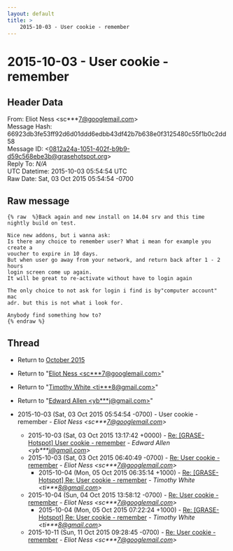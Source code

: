 ```yaml
---
layout: default
title: >
    2015-10-03 - User cookie - remember
---
```


# 2015-10-03 - User cookie - remember

## Header Data

From: Eliot Ness \<sc***7@googlemail.com\><br>
Message Hash: 66923db3fe53ff92d6d01ddd6edbb43df42b7b638e0f3125480c55f1b0c2dd58<br>
Message ID: \<0812a24a-1051-402f-b9b9-d59c568ebe3b@grasehotspot.org\><br>
Reply To: _N/A_<br>
UTC Datetime: 2015-10-03 05:54:54 UTC<br>
Raw Date: Sat, 03 Oct 2015 05:54:54 -0700<br>

## Raw message

```
{% raw  %}Back again and new install on 14.04 srv and this time nightly build on test.

Nice new addons, but i wanna ask:
Is there any choice to remember user? What i mean for example you create a 
voucher to expire in 10 days.
But when user go away from your network, and return back after 1 - 2 hours 
login screen come up again.
It will be great to re-activate without have to login again

The only choice to not ask for login i find is by"computer account" mac 
adr. but this is not what i look for.

Anybody find something how to?
{% endraw %}
```

## Thread

+ Return to [October 2015](/archive/2015/10)

+ Return to "[Eliot Ness <sc***7<span>@</span>googlemail.com>](/authors/sc___7_at_googlemail_com)"
+ Return to "[Timothy White <ti***8<span>@</span>gmail.com>](/authors/ti___8_at_gmail_com)"
+ Return to "[Edward Allen <yb***j<span>@</span>gmail.com>](/authors/yb___j_at_gmail_com)"

+ 2015-10-03 (Sat, 03 Oct 2015 05:54:54 -0700) - User cookie - remember - _Eliot Ness \<sc***7@googlemail.com\>_
  + 2015-10-03 (Sat, 03 Oct 2015 13:17:42 +0000) - [Re: [GRASE-Hotspot] User cookie - remember](/archive/2015/10/825a971b25fb3285a339de8db5813ce764893ee752d0fcef219f9616eb7b5674) - _Edward Allen \<yb***j@gmail.com\>_
  + 2015-10-03 (Sat, 03 Oct 2015 06:40:49 -0700) - [Re: User cookie - remember](/archive/2015/10/835b25c8d5337e1136226decbad0d7fad4fded44aed7772ba89d2ccc4ee97de8) - _Eliot Ness \<sc***7@googlemail.com\>_
    + 2015-10-04 (Mon, 05 Oct 2015 06:35:14 +1000) - [Re: [GRASE-Hotspot] Re: User cookie - remember](/archive/2015/10/3395fa12f2ff20a94925e0da0623ec9d3a9a297ce4f9a866a0550c50a9388d8f) - _Timothy White \<ti***8@gmail.com\>_
  + 2015-10-04 (Sun, 04 Oct 2015 13:58:12 -0700) - [Re: User cookie - remember](/archive/2015/10/46b0f270b1c972e33e225371e7c8d2b8cac879bcb1d54d8de18d2ebcf12f22f9) - _Eliot Ness \<sc***7@googlemail.com\>_
    + 2015-10-04 (Mon, 05 Oct 2015 07:22:24 +1000) - [Re: [GRASE-Hotspot] Re: User cookie - remember](/archive/2015/10/5a19b5e64d912ff52d3d0173501c87ee1e1893619b622f70e5b23cb0ff64a4da) - _Timothy White \<ti***8@gmail.com\>_
  + 2015-10-11 (Sun, 11 Oct 2015 09:28:45 -0700) - [Re: User cookie - remember](/archive/2015/10/eea7e7556f17a174a79bc0cc85b1c1c555cf1a8ade7bf5d5aaffa0ee413f9db7) - _Eliot Ness \<sc***7@googlemail.com\>_


